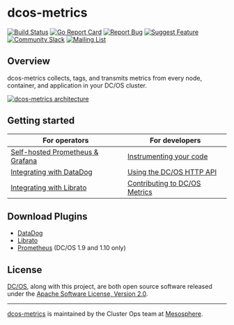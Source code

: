 # dcos-metrics
[![Build Status][button-build]][jenkins-master]
[![Go Report Card][button-go-report]][go-report-card]
[![Report Bug][button-bug]][jira-bug]
[![Suggest Feature][button-feature]][jira-feature]
[![Community Slack][button-slack]][dcos-slack]
[![Mailing List][button-email]][dcos-mailing-list]

## Overview

dcos-metrics collects, tags, and transmits metrics from every node, container, and application in your DC/OS cluster. 

[![dcos-metrics architecture][architecture-diagram]][architecture]

## Getting started

|For operators                                             |For developers                                             |
|----------------------------------------------------------|-----------------------------------------------------------|
|[Self-hosted Prometheus & Grafana][quickstart-prometheus] |[Instrumenting your code][quickstart-instrumentation]      |
|[Integrating with DataDog][quickstart-datadog]            |[Using the DC/OS HTTP API][quickstart-api]                 |
|[Integrating with Librato][quickstart-librato]            |[Contributing to DC/OS Metrics][quickstart-contributing]   |

## Download Plugins

* [DataDog][plugin-datadog]
* [Librato][plugin-librato]
* [Prometheus][plugin-prometheus] (DC/OS 1.9 and 1.10 only)

## License

[DC/OS][github-dcos], along with this project, are both open source software released under the
[Apache Software License, Version 2.0](LICENSE).

<hr>

[dcos-metrics][github-dcos-metrics] is maintained by the Cluster Ops team at [Mesosphere][mesosphere-io]. 


[button-build]: https://jenkins.mesosphere.com/service/jenkins/buildStatus/icon?job=public-dcos-cluster-ops/dcos-metrics/dcos-metrics-master
[button-go-report]: https://goreportcard.com/badge/github.com/dcos/dcos-metrics
[button-bug]: http://placekitten.com/81/20
[button-feature]: http://placekitten.com/81/20
[button-slack]: http://placekitten.com/81/20
[button-email]: http://placekitten.com/81/20

[architecture-diagram]: http://placekitten.com/1024/600
[architecture]: docs/architecture.md

[jenkins-master]: https://jenkins.mesosphere.com/service/jenkins/job/public-dcos-cluster-ops/job/dcos-metrics/job/dcos-metrics-master/
[jira-bug]: https://jira.mesosphere.com/secure/CreateIssueDetails!init.jspa?issuetype=1&pid=14105&components=19811&summary=Issue%20on%20DC/OS%20Metrics&priority=2&labels=testing&assignee=philip&customfield_12300=4
[jira-feature]: https://jira.mesosphere.com/secure/CreateIssueDetails!init.jspa?issuetype=4&pid=14105&components=19811&summary=Issue%20on%20DC/OS%20Metrics&priority=2&labels=testing&assignee=philip&customfield_12300=4
[go-report-card]: https://goreportcard.com/report/github.com/dcos/dcos-metrics

[quickstart-prometheus]: docs/quickstart/prometheus.md
[quickstart-datadog]: docs/quickstart/datadog.md
[quickstart-librato]: docs/quickstart/librato.md
[quickstart-instrumentation]: docs/quickstart/instrumentation.md
[quickstart-api]: docs/quickstart/api.md
[quickstart-contributing]: docs/quickstart/contributing.md

[plugin-datadog]: https://downloads.mesosphere.io/dcos-metrics/plugins/datadog
[plugin-librato]: https://downloads.mesosphere.io/dcos-metrics/plugins/librato
[plugin-prometheus]: https://downloads.mesosphere.io/dcos-metrics/plugins/prometheus

[dcos-jira]: https://jira.mesosphere.com
[dcos-mailing-list]: https://groups.google.com/a/dcos.io/forum/#!forum/users
[dcos-slack]: https://dcos-community.slack.com
[github-clusterops]: https://github.com/orgs/mesosphere/teams/clusterops-team
[github-dcos]: https://github.com/dcos/dcos
[github-dcos-metrics]: https://github.com/dcos/dcos-metrics
[mesosphere-io]: https://mesosphere.io
